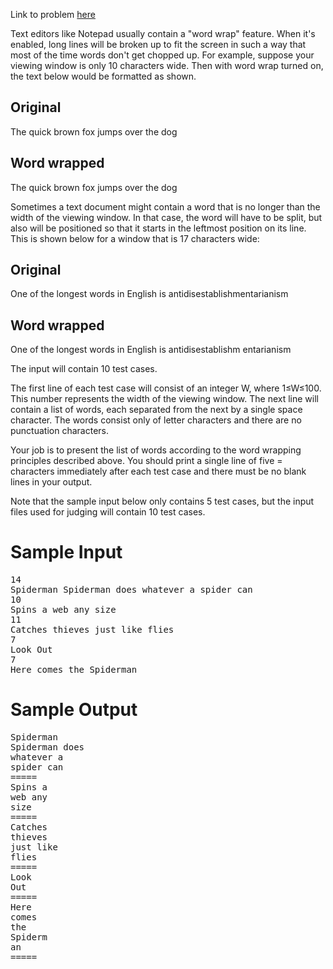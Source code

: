 Link to problem [here](https://dmoj.ca/problem/ecoo15r1p2)

Text editors like Notepad usually contain a "word wrap" feature. When it's enabled, long lines will be broken up to fit the screen in such a way that most of the time words don't get chopped up. For example, suppose your viewing window is only 10 characters wide. Then with word wrap turned on, the text below would be formatted as shown.

## Original	
The quick brown fox jumps over the dog

## Word wrapped	
The quick
brown fox
jumps over
the dog

Sometimes a text document might contain a word that is no longer than the width of the viewing window. In that case, the word will have to be split, but also will be positioned so that it starts in the leftmost position on its line. This is shown below for a window that is 17 characters wide:

## Original	
One of the longest words in English is antidisestablishmentarianism
## Word wrapped	
One of the
longest words in
English is
antidisestablishm
entarianism

The input will contain 10 test cases.

The first line of each test case will consist of an integer W, where 1≤W≤100. This number represents the width of the viewing window. The next line will contain a list of words, each separated from the next by a single space character. The words consist only of letter characters and there are no punctuation characters.

Your job is to present the list of words according to the word wrapping principles described above. You should print a single line of five = characters immediately after each test case and there must be no blank lines in your output.

Note that the sample input below only contains 5 test cases, but the input files used for judging will contain 10 test cases.

# Sample Input
<pre>
14
Spiderman Spiderman does whatever a spider can
10
Spins a web any size
11
Catches thieves just like flies
7
Look Out
7
Here comes the Spiderman
</pre>

# Sample Output
<pre>
Spiderman
Spiderman does
whatever a
spider can
=====
Spins a
web any
size
=====
Catches
thieves
just like
flies
=====
Look
Out
=====
Here
comes
the
Spiderm
an
=====
</pre>